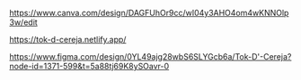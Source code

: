 https://www.canva.com/design/DAGFUhOr9cc/wI04y3AHO4om4wKNNOlp3w/edit

https://tok-d-cereja.netlify.app/

https://www.figma.com/design/0YL49ajg28wbS6SLYGcb6a/Tok-D'-Cereja?node-id=1371-599&t=5a88tj69K8ySOavr-0

